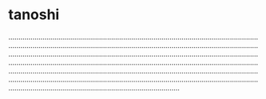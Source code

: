 # tanoshi
.............................................................................................................................................................................................................................................................................................................................................................................................................................................................................................................................................................................................................................................................................................................................................................................................................................................................